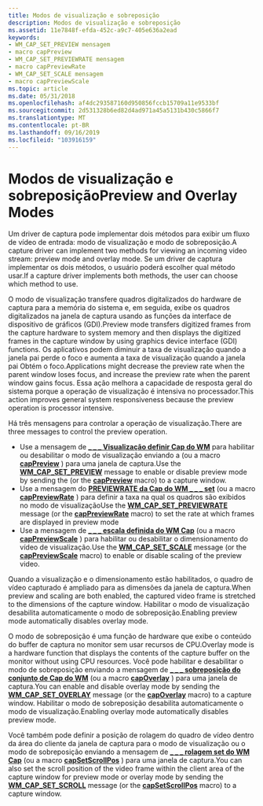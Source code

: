 ```yaml
---
title: Modos de visualização e sobreposição
description: Modos de visualização e sobreposição
ms.assetid: 11e7848f-efda-452c-a9c7-405e636a2ead
keywords:
- WM_CAP_SET_PREVIEW mensagem
- macro capPreview
- WM_CAP_SET_PREVIEWRATE mensagem
- macro capPreviewRate
- WM_CAP_SET_SCALE mensagem
- macro capPreviewScale
ms.topic: article
ms.date: 05/31/2018
ms.openlocfilehash: af4dc293587160d950856fccb15709a11e9533bf
ms.sourcegitcommit: 2d531328b6ed82d4ad971a45a5131b430c5866f7
ms.translationtype: MT
ms.contentlocale: pt-BR
ms.lasthandoff: 09/16/2019
ms.locfileid: "103916159"
---
```

# <a name="preview-and-overlay-modes"></a><span data-ttu-id="adaed-109">Modos de visualização e sobreposição</span><span class="sxs-lookup"><span data-stu-id="adaed-109">Preview and Overlay Modes</span></span>

<span data-ttu-id="adaed-110">Um driver de captura pode implementar dois métodos para exibir um fluxo de vídeo de entrada: modo de visualização e modo de sobreposição.</span><span class="sxs-lookup"><span data-stu-id="adaed-110">A capture driver can implement two methods for viewing an incoming video stream: preview mode and overlay mode.</span></span> <span data-ttu-id="adaed-111">Se um driver de captura implementar os dois métodos, o usuário poderá escolher qual método usar.</span><span class="sxs-lookup"><span data-stu-id="adaed-111">If a capture driver implements both methods, the user can choose which method to use.</span></span>

<span data-ttu-id="adaed-112">O modo de visualização transfere quadros digitalizados do hardware de captura para a memória do sistema e, em seguida, exibe os quadros digitalizados na janela de captura usando as funções da interface de dispositivo de gráficos (GDI).</span><span class="sxs-lookup"><span data-stu-id="adaed-112">Preview mode transfers digitized frames from the capture hardware to system memory and then displays the digitized frames in the capture window by using graphics device interface (GDI) functions.</span></span> <span data-ttu-id="adaed-113">Os aplicativos podem diminuir a taxa de visualização quando a janela pai perde o foco e aumenta a taxa de visualização quando a janela pai Obtém o foco.</span><span class="sxs-lookup"><span data-stu-id="adaed-113">Applications might decrease the preview rate when the parent window loses focus, and increase the preview rate when the parent window gains focus.</span></span> <span data-ttu-id="adaed-114">Essa ação melhora a capacidade de resposta geral do sistema porque a operação de visualização é intensiva no processador.</span><span class="sxs-lookup"><span data-stu-id="adaed-114">This action improves general system responsiveness because the preview operation is processor intensive.</span></span>

<span data-ttu-id="adaed-115">Há três mensagens para controlar a operação de visualização.</span><span class="sxs-lookup"><span data-stu-id="adaed-115">There are three messages to control the preview operation.</span></span>

-   <span data-ttu-id="adaed-116">Use a mensagem de [**\_ \_ \_ Visualização definir Cap do WM**](wm-cap-set-preview.md) para habilitar ou desabilitar o modo de visualização enviando a (ou a macro [**capPreview**](/windows/desktop/api/Vfw/nf-vfw-cappreview) ) para uma janela de captura.</span><span class="sxs-lookup"><span data-stu-id="adaed-116">Use the [**WM\_CAP\_SET\_PREVIEW**](wm-cap-set-preview.md) message to enable or disable preview mode by sending the (or the [**capPreview**](/windows/desktop/api/Vfw/nf-vfw-cappreview) macro) to a capture window.</span></span>
-   <span data-ttu-id="adaed-117">Use a mensagem do [**PREVIEWRATE da Cap do WM \_ \_ \_ set**](wm-cap-set-previewrate.md) (ou a macro [**capPreviewRate**](/windows/desktop/api/Vfw/nf-vfw-cappreviewrate) ) para definir a taxa na qual os quadros são exibidos no modo de visualização</span><span class="sxs-lookup"><span data-stu-id="adaed-117">Use the [**WM\_CAP\_SET\_PREVIEWRATE**](wm-cap-set-previewrate.md) message (or the [**capPreviewRate**](/windows/desktop/api/Vfw/nf-vfw-cappreviewrate) macro) to set the rate at which frames are displayed in preview mode</span></span>
-   <span data-ttu-id="adaed-118">Use a mensagem de [**\_ \_ \_ escala definida do WM Cap**](wm-cap-set-scale.md) (ou a macro [**capPreviewScale**](/windows/desktop/api/Vfw/nf-vfw-cappreviewscale) ) para habilitar ou desabilitar o dimensionamento do vídeo de visualização.</span><span class="sxs-lookup"><span data-stu-id="adaed-118">Use the [**WM\_CAP\_SET\_SCALE**](wm-cap-set-scale.md) message (or the [**capPreviewScale**](/windows/desktop/api/Vfw/nf-vfw-cappreviewscale) macro) to enable or disable scaling of the preview video.</span></span>

<span data-ttu-id="adaed-119">Quando a visualização e o dimensionamento estão habilitados, o quadro de vídeo capturado é ampliado para as dimensões da janela de captura.</span><span class="sxs-lookup"><span data-stu-id="adaed-119">When preview and scaling are both enabled, the captured video frame is stretched to the dimensions of the capture window.</span></span> <span data-ttu-id="adaed-120">Habilitar o modo de visualização desabilita automaticamente o modo de sobreposição.</span><span class="sxs-lookup"><span data-stu-id="adaed-120">Enabling preview mode automatically disables overlay mode.</span></span>

<span data-ttu-id="adaed-121">O modo de sobreposição é uma função de hardware que exibe o conteúdo do buffer de captura no monitor sem usar recursos de CPU.</span><span class="sxs-lookup"><span data-stu-id="adaed-121">Overlay mode is a hardware function that displays the contents of the capture buffer on the monitor without using CPU resources.</span></span> <span data-ttu-id="adaed-122">Você pode habilitar e desabilitar o modo de sobreposição enviando a mensagem de [**\_ \_ \_ sobreposição do conjunto de Cap do WM**](wm-cap-set-overlay.md) (ou a macro [**capOverlay**](/windows/desktop/api/Vfw/nf-vfw-capoverlay) ) para uma janela de captura.</span><span class="sxs-lookup"><span data-stu-id="adaed-122">You can enable and disable overlay mode by sending the [**WM\_CAP\_SET\_OVERLAY**](wm-cap-set-overlay.md) message (or the [**capOverlay**](/windows/desktop/api/Vfw/nf-vfw-capoverlay) macro) to a capture window.</span></span> <span data-ttu-id="adaed-123">Habilitar o modo de sobreposição desabilita automaticamente o modo de visualização.</span><span class="sxs-lookup"><span data-stu-id="adaed-123">Enabling overlay mode automatically disables preview mode.</span></span>

<span data-ttu-id="adaed-124">Você também pode definir a posição de rolagem do quadro de vídeo dentro da área do cliente da janela de captura para o modo de visualização ou o modo de sobreposição enviando a mensagem de [**\_ \_ \_ rolagem set do WM Cap**](wm-cap-set-scroll.md) (ou a macro [**capSetScrollPos**](/windows/desktop/api/Vfw/nf-vfw-capsetscrollpos) ) para uma janela de captura.</span><span class="sxs-lookup"><span data-stu-id="adaed-124">You can also set the scroll position of the video frame within the client area of the capture window for preview mode or overlay mode by sending the [**WM\_CAP\_SET\_SCROLL**](wm-cap-set-scroll.md) message (or the [**capSetScrollPos**](/windows/desktop/api/Vfw/nf-vfw-capsetscrollpos) macro) to a capture window.</span></span>

 

 




